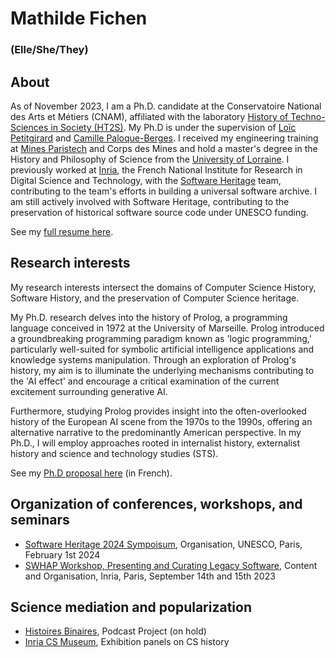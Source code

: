 # Mathilde Fichen
### (Elle/She/They)

## About
As of November 2023, I am a Ph.D. candidate at the Conservatoire National des Arts et Métiers (CNAM), affiliated with the laboratory [History of Techno-Sciences in Society (HT2S)](https://technique-societe.cnam.fr/histoire-des-technosciences-en-societe-ht2s--913760.kjsp). My Ph.D is under the supervision of [Loïc Petitgirard](https://innovation.cnam.fr/liste-des-enseignants-/loic-petitgirard-899111.kjsp) and [Camille Paloque-Berges](https://technique-societe.cnam.fr/paloque-berges-camille-1244646.kjsp). I received my engineering training at [Mines Paristech](https://www.minesparis.psl.eu/) and Corps des Mines and hold a master's degree in the History and Philosophy of Science from the [University of Lorraine](https://www.univ-lorraine.fr/). I previously worked at [Inria](https://www.inria.fr/en), the French National Institute for Research in Digital Science and Technology, with the [Software Heritage](https://www.softwareheritage.org/) team, contributing to the team's efforts in building a universal software archive. I am still actively involved with Software Heritage, contributing to the preservation of historical software source code under UNESCO funding.

See my [full resume here](https://cnam-my.sharepoint.com/:b:/g/personal/mathilde_fichen_lecnam_net/EROycxVOFw1MvhAhI19t2nYB5aenXHTbfsEz8NE-9MuxkQ?e=Y6pvJE). 

## Research interests
My research interests intersect the domains of Computer Science History, Software History, and the preservation of Computer Science heritage.

My Ph.D. research delves into the history of Prolog, a programming language conceived in 1972 at the University of Marseille. Prolog introduced a groundbreaking programming paradigm known as 'logic programming,' particularly well-suited for symbolic artificial intelligence applications and knowledge systems manipulation. Through an exploration of Prolog's history, my aim is to illuminate the underlying mechanisms contributing to the 'AI effect' and encourage a critical examination of the current excitement surrounding generative AI.

Furthermore, studying Prolog provides insight into the often-overlooked history of the European AI scene from the 1970s to the 1990s, offering an alternative narrative to the predominantly American perspective. In my Ph.D., I will employ approaches rooted in internalist history, externalist history and science and technology studies (STS).

See my [Ph.D proposal here](https://cnam-my.sharepoint.com/:b:/g/personal/mathilde_fichen_lecnam_net/Ef3ByzaRN2dPs4xe2g6FTjUB_mojWkRAmn5ZxshsZ3Shiw?e=G56ax5) (in French). 

## Organization of conferences, workshops, and seminars

- [Software Heritage 2024 Sympoisum](https://www.softwareheritage.org/symposium-and-summit-2024/), Organisation, UNESCO, Paris, February 1st 2024
- [SWHAP Workshop, Presenting and Curating Legacy Software](https://hal-lara.archives-ouvertes.fr/hal-04251779), Content and Organisation, Inria, Paris, September 14th and 15th 2023

## Science mediation and popularization

- [Histoires Binaires](histoiresbinaires.github.io), Podcast Project (on hold)
-  [Inria CS Museum](https://www.inria.fr/fr/du-shape-aux-inventeurs-du-numerique), Exhibition panels on CS history
